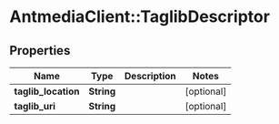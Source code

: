 # AntmediaClient::TaglibDescriptor

## Properties
Name | Type | Description | Notes
------------ | ------------- | ------------- | -------------
**taglib_location** | **String** |  | [optional] 
**taglib_uri** | **String** |  | [optional] 


